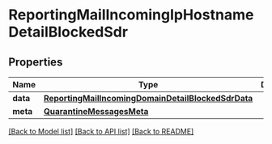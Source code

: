 # ReportingMailIncomingIpHostnameDetailBlockedSdr

## Properties
Name | Type | Description | Notes
------------ | ------------- | ------------- | -------------
**data** | [**ReportingMailIncomingDomainDetailBlockedSdrData**](ReportingMailIncomingDomainDetailBlockedSdrData.md) |  | [optional] 
**meta** | [**QuarantineMessagesMeta**](QuarantineMessagesMeta.md) |  | [optional] 

[[Back to Model list]](../README.md#documentation-for-models) [[Back to API list]](../README.md#documentation-for-api-endpoints) [[Back to README]](../README.md)

